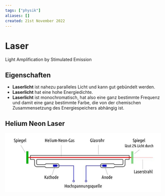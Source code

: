 ```yaml
---
tags: ["physik"]
aliases: []
created: 21st November 2022
---
```


# Laser

Light Amplification by Stimulated Emission

## Eigenschaften

- **Laserlicht** ist nahezu paralleles Licht und kann gut gebündelt werden.
- **Laserlicht** hat eine hohe Energiedichte.
- **Laserlicht** ist monochromatisch, hat also eine ganz bestimmte Frequenz und damit eine ganz bestimmte Farbe, die von der chemischen Zusammensetzung des Energiespeichers abhängig ist.

## Helium Neon Laser

![NeHe-Laser](assets/NeHe-Laser.png)